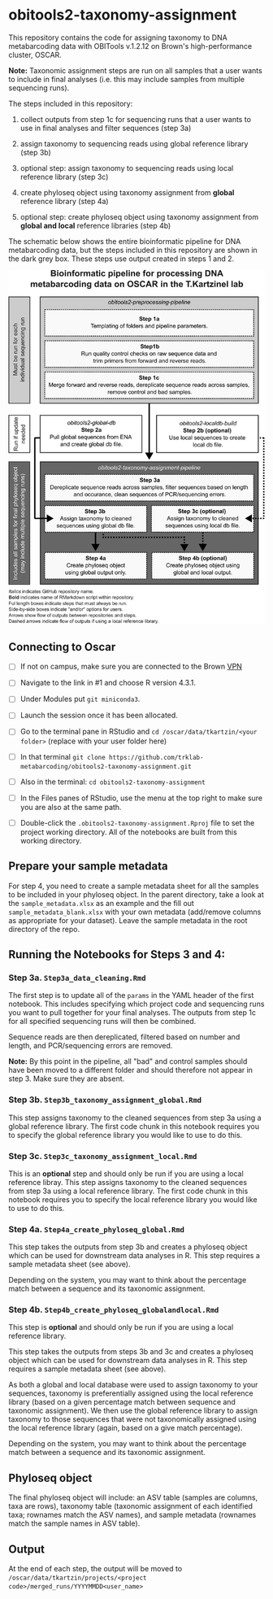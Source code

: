 # obitools2-taxonomy-assignment

This repository contains the code for assigning taxonomy to DNA metabarcoding data with OBITools v.1.2.12 on Brown's high-performance cluster, OSCAR. 

**Note:** Taxonomic assignment steps are run on all samples that a user wants to include in final analyses (i.e. this may include samples from multiple sequencing runs). 

The steps included in this repository:

1. collect outputs from step 1c for sequencing runs that a user wants to use in final analyses and filter sequences (step 3a)

2. assign taxonomy to sequencing reads using global reference library (step 3b)

3. optional step: assign taxonomy to sequencing reads using local reference library (step 3c)

4. create phyloseq object using taxonomy assignment from **global** reference library (step 4a)

5. optional step: create phyloseq object using taxonomy assignment from **global and local** reference libraries (step 4b)

The schematic below shows the entire bioinformatic pipeline for DNA metabarcoding data, but the steps included in this repository are shown in the dark grey box. These steps use output created in steps 1 and 2. 

![pipeline](images/bioinformatic_pipeline_overview2.png)


## Connecting to Oscar

- [ ] If not on campus, make sure you are connected to the Brown [VPN](https://it.brown.edu/services/virtual-private-network-vpn)
- [ ] Navigate to the link in #1 and choose R version 4.3.1.
- [ ] Under Modules put `git miniconda3`.
- [ ] Launch the session once it has been allocated. 
- [ ] Go to the terminal pane in RStudio and `cd /oscar/data/tkartzin/<your folder>` (replace <your folder> with your user folder here)
- [ ] In that terminal `git clone https://github.com/trklab-metabarcoding/obitools2-taxonomy-assignment.git`
- [ ] Also in the terminal: `cd obitools2-taxonomy-assignment`
- [ ] In the Files panes of RStudio, use the menu at the top right to make sure you are also at the same path.
- [ ] Double-click the `.obitools2-taxonomy-assignment.Rproj` file to set the project working directory. All of the notebooks are built from this working directory.


## Prepare your sample metadata

For step 4, you need to create a sample metadata sheet for all the samples to be included in your phyloseq object. In the parent directory, take a look at the `sample_metadata.xlsx` as an example and the fill out `sample_metadata_blank.xlsx` with your own metadata (add/remove columns as appropriate for your dataset). Leave the sample metadata in the root directory of the repo.


## Running the Notebooks for Steps 3 and 4:

### Step 3a. `Step3a_data_cleaning.Rmd`
The first step is to update all of the `params` in the YAML header of the first notebook. This includes specifying which project code and sequencing runs you want to pull together for your final analyses. The outputs from step 1c for all specified sequencing runs will then be combined. 

Sequence reads are then dereplicated, filtered based on number and length, and PCR/sequencing errors are removed. 

**Note:** By this point in the pipeline, all "bad" and control samples should have been moved to a different folder and should therefore not appear in step 3. Make sure they are absent. 

### Step 3b. `Step3b_taxonomy_assignment_global.Rmd`
This step assigns taxonomy to the cleaned sequences from step 3a using a global reference library. The first code chunk in this notebook requires you to specify the global reference library you would like to use to do this. 

### Step 3c. `Step3c_taxonomy_assignment_local.Rmd`
This is an **optional** step and should only be run if you are using a local reference libray. This step assigns taxonomy to the cleaned sequences from step 3a using a local reference library. The first code chunk in this notebook requires you to specify the local reference library you would like to use to do this. 

### Step 4a. `Step4a_create_phyloseq_global.Rmd`
This step takes the outputs from step 3b and creates a phyloseq object which can be used for downstream data analyses in R. This step requires a sample metadata sheet (see above). 

Depending on the system, you may want to think about the percentage match between a sequence and its taxonomic assignment. 

### Step 4b. `Step4b_create_phyloseq_globalandlocal.Rmd`
This step is **optional** and should only be run if you are using a local reference library. 

This step takes the outputs from steps 3b and 3c and creates a phyloseq object which can be used for downstream data analyses in R. This step requires a sample metadata sheet (see above). 

As both a global and local database were used to assign taxonomy to your sequences, taxonomy is preferentially assigned using the local reference library (based on a given percentage match between sequence and taxonomic assignment). We then use the global reference library to assign taxonomy to those sequences that were not taxonomically assigned using the local reference library (again, based on a give match percentage). 

Depending on the system, you may want to think about the percentage match between a sequence and its taxonomic assignment. 


## Phyloseq object
The final phyloseq object will include: an ASV table (samples are columns, taxa are rows), taxonomy table (taxonomic assignment of each identified taxa; rownames match the ASV names), and sample metadata (rownames match the sample names in ASV table).


## Output
At the end of each step, the output will be moved to `/oscar/data/tkartzin/projects/<project code>/merged_runs/YYYYMMDD<user_name>`
